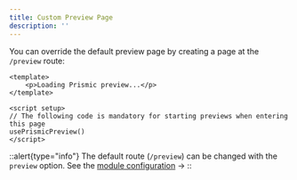 ```yaml
---
title: Custom Preview Page
description: ''
---
```


You can override the default preview page by creating a page at the `/preview` route:

```vue[~/pages/preview.vue]
<template>
	<p>Loading Prismic preview...</p>
</template>

<script setup>
// The following code is mandatory for starting previews when entering this page
usePrismicPreview()
</script>
```

::alert{type="info"}
The default route (`/preview`) can be changed with the `preview` option. See the [module configuration](./configuration#preview) ->
::
